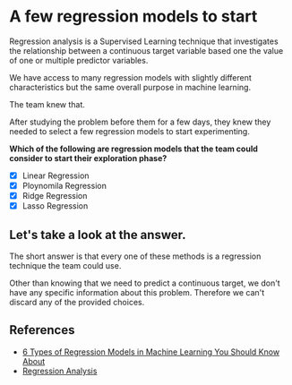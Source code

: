 # A few regression models to start

Regression analysis is a Supervised Learning technique that investigates the relationship between a continuous target variable based one the value of one or multiple predictor variables.

We have access to many regression models with slightly different characteristics but the same overall purpose in machine learning.

The team knew that.

After studying the problem before them for a few days, they knew they needed to select a few regression models to start experimenting.

**Which of the following are regression models that the team could consider to start their exploration phase?**

- [x] Linear Regression
- [x] Ploynomila Regression
- [x] Ridge Regression
- [x] Lasso Regression

## Let's take a look at the answer.

The short answer is that every one of these methods is a regression technique the team could use.

Other than knowing that we need to predict a continuous target, we don't have any specific information about this problem. Therefore we can't discard any of the provided choices.

## References
* [6 Types of Regression Models in Machine Learning You Should Know About](https://www.upgrad.com/blog/types-of-regression-models-in-machine-learning/)
* [Regression Analysis](https://en.wikipedia.org/wiki/Regression_analysis)